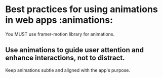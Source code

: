 # Best practices for using animations in web apps :animations:

You MUST use framer-motion library for animations.

## Use animations to guide user attention and enhance interactions, not to distract.
Keep animations subtle and aligned with the app's purpose.
